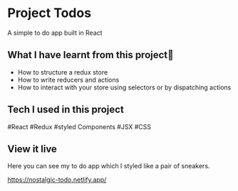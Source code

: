 # Project Todos
A simple to do app built in React 

## What I have learnt from this project🧠

- How to structure a redux store
- How to write reducers and actions
- How to interact with your store using selectors or by dispatching actions

## Tech I used in this project
 #React
 #Redux
 #styled Components
 #JSX
 #CSS

## View it live
Here you can see my to do app which I styled like a pair of sneakers. 

https://nostalgic-todo.netlify.app/
